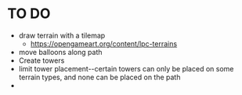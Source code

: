 # TO DO

* draw terrain with a tilemap
  - https://opengameart.org/content/lpc-terrains
* move balloons along path
* Create towers
* limit tower placement--certain towers can only be placed on some terrain types, and none can be placed on the path
* 